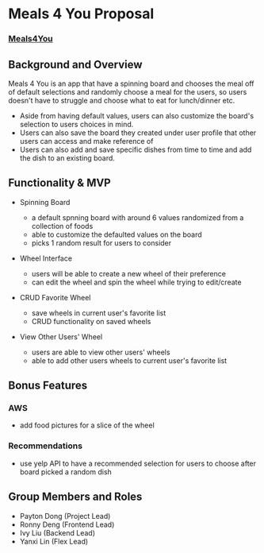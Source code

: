 # Meals 4 You Proposal
### [Meals4You](https://meals4yo.herokuapp.com/)
## Background and Overview
Meals 4 You is an app that have a spinning board and chooses the meal off of default selections and randomly choose a meal for the users, so users doesn't have to struggle and choose what to eat for lunch/dinner etc.
- Aside from having default values, users can also customize the board's selection to users choices in mind.
- Users can also save the board they created under user profile that other users can access and make reference of
- Users can also add and save specific dishes from time to time and add the dish to an existing board.

## Functionality & MVP

* Spinning Board
    - a default spnning board with around 6 values randomized from a collection of foods
    - able to customize the defaulted values on the board
    - picks 1 random result for users to consider

* Wheel Interface
    - users will be able to create a new wheel of their preference
    - can edit the wheel and spin the wheel while trying to edit/create

* CRUD Favorite Wheel
    - save wheels in current user's favorite list
    - CRUD functionality on saved wheels

* View Other Users' Wheel
    - users are able to view other users' wheels
    - able to add other users wheels to current user's favorite list

## Bonus Features
### AWS
* add food pictures for a slice of the wheel

### Recommendations
* use yelp API to have a recommended selection for users to choose after board picked a random dish

## Group Members and Roles
- Payton Dong (Project Lead)
- Ronny Deng (Frontend Lead)
- Ivy Liu (Backend Lead)
- Yanxi Lin (Flex Lead)
